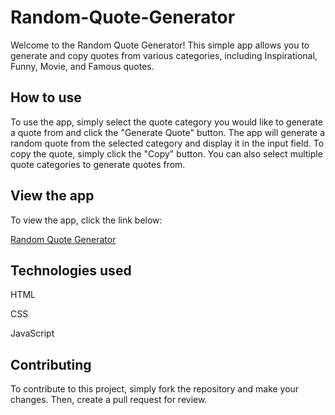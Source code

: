 # Random-Quote-Generator

Welcome to the Random Quote Generator! This simple app allows you to generate and copy quotes from various categories, including Inspirational, Funny, Movie, and Famous quotes.

## How to use
To use the app, simply select the quote category you would like to generate a quote from and click the "Generate Quote" button. The app will generate a random quote from the selected category and display it in the input field. To copy the quote, simply click the "Copy" button. You can also select multiple quote categories to generate quotes from.

## View the app
To view the app, click the link below:

[Random Quote Generator](https://[your-app-link](https://dhirenshivdasani.github.io/Random-Quote-Generator/).com)

## Technologies used
HTML

CSS

JavaScript

## Contributing

To contribute to this project, simply fork the repository and make your changes. Then, create a pull request for review.


